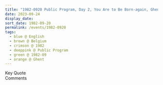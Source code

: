 ```yaml
---
title: "1982-0920 Public Program, Day 2, You Are to Be Born-again, Ghent, Belgium"
date: 2023-09-24
display_date: 
sort_date: 1982-09-20
permalink: /events/1982-0920
tags:
  - blue @ English
  - brown @ Belgium
  - crimson @ 1982
  - deeppink @ Public Program
  - green @ 1982-09
  - orange @ Ghent
---
```


<wave-list>
  <list-title color="green" width="75">Key Quote</list-title>
  <list-item color="BlanchedAlmond"  width="200"></list-item>
  <list-item color="Lavender"></list-item>
  <list-item color="BlanchedAlmond"></list-item>
</wave-list>

<br>

<wave-list>
  <list-title color="green" width="75">Comments</list-title>
  <list-item color="BlanchedAlmond"  width="200"></list-item>
  <list-item color="Lavender"></list-item>
  <list-item color="BlanchedAlmond"></list-item>
</wave-list>